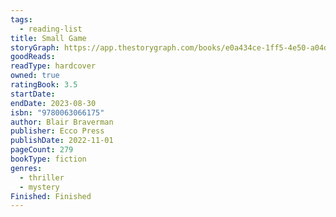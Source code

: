 ```yaml
---
tags:
  - reading-list
title: Small Game
storyGraph: https://app.thestorygraph.com/books/e0a434ce-1ff5-4e50-a04d-cca9938cf67b
goodReads:
readType: hardcover
owned: true
ratingBook: 3.5
startDate:
endDate: 2023-08-30
isbn: "9780063066175"
author: Blair Braverman
publisher: Ecco Press
publishDate: 2022-11-01
pageCount: 279
bookType: fiction
genres:
  - thriller
  - mystery
Finished: Finished
---
```

